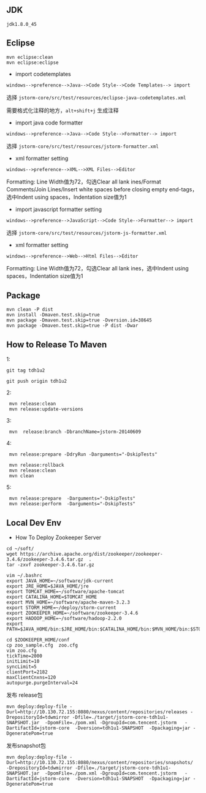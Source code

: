 ## JDK

```
jdk1.8.0_45
```

## Eclipse

```
mvn eclipse:clean
mvn eclipse:eclipse
```
* import codetemplates 

```windows-->preference-->Java-->Code Style-->Code Templates--> import ```

 选择 ```jstorm-core/src/test/resources/eclipse-java-codetemplates.xml```
 
 需要格式化注释的地方，```alt+shift+j``` 生成注释

* import java code formatter

```windows-->preference-->Java-->Code Style-->Formatter--> import ```

 选择 ```jstorm-core/src/test/resources/jstorm-formatter.xml```

* xml formatter setting

```windows-->preference-->XML-->XML Files-->Editor ```
 
Formatting: Line Width值为72，勾选Clear all lank ines/Format Comments/Join Lines/Insert white spaces before closing empty end-tags，选中Indent using spaces，Indentation size值为1

* import javascript formatter setting

```windows-->preference-->JavaScript-->Code Style-->Formatter--> import ```

 选择 ```jstorm-core/src/test/resources/jstorm-js-formatter.xml```
 
* xml formatter setting

```windows-->preference-->Web-->Html Files-->Editor ```
 
Formatting: Line Width值为72，勾选Clear all lank ines，选中Indent using spaces，Indentation size值为1
 
            
## Package
```
mvn clean -P dist
mvn install -Dmaven.test.skip=true
mvn package -Dmaven.test.skip=true -Dversion.id=38645
mvn package -Dmaven.test.skip=true -P dist -Dwar

```
## How to Release To Maven
1:
```
git tag tdh1u2

git push origin tdh1u2
```
2:
```
 mvn release:clean
 mvn release:update-versions
```
3:
```
 mvn  release:branch -DbranchName=jstorm-20140609
```
4:
```
 mvn release:prepare -DdryRun -Darguments="-DskipTests"

 mvn release:rollback
 mvn release:clean
 mvn clean 
```
5:
```
 mvn release:prepare  -Darguments="-DskipTests"
 mvn release:perform  -Darguments="-DskipTests"
```
## Local Dev Env
* How To Deploy Zookeeper Server

```
cd ~/soft/
wget https://archive.apache.org/dist/zookeeper/zookeeper-3.4.6/zookeeper-3.4.6.tar.gz  .
tar -zxvf zookeeper-3.4.6.tar.gz

vim ~/.bashrc
export JAVA_HOME=~/software/jdk-current
export JRE_HOME=$JAVA_HOME/jre
export TOMCAT_HOME=~/software/apache-tomcat
export CATALINA_HOME=$TOMCAT_HOME
export MVN_HOME=~/software/apache-maven-3.2.3
export STORM_HOME=~/deploy/storm-current
export ZOOKEEPER_HOME=~/software/zookeeper-3.4.6
export HADOOP_HOME=~/software/hadoop-2.2.0
export PATH=$JAVA_HOME/bin:$JRE_HOME/bin:$CATALINA_HOME/bin:$MVN_HOME/bin:$STORM_HOME/bin:$ZOOKEEPER_HOME/bin:$HADOOP_HOME/bin:$PATH

cd $ZOOKEEPER_HOME/conf
cp zoo_sample.cfg  zoo.cfg 
vim zoo.cfg 
tickTime=2000
initLimit=10
syncLimit=5
clientPort=2182
maxClientCnxns=120
autopurge.purgeInterval=24
```

发布 release包

```
mvn deploy:deploy-file -Durl=http://10.130.72.155:8080/nexus/content/repositories/releases -DrepositoryId=tdwmirror -Dfile=./target/jstorm-core-tdh1u1-SNAPSHOT.jar  -DpomFile=./pom.xml -DgroupId=com.tencent.jstorm   -DartifactId=jstorm-core  -Dversion=tdh1u1-SNAPSHOT  -Dpackaging=jar -DgeneratePom=true
```

发布snapshot包

```
mvn deploy:deploy-file -Durl=http://10.130.72.155:8080/nexus/content/repositories/snapshots/  -DrepositoryId=tdwmirror -Dfile=./target/jstorm-core-tdh1u1-SNAPSHOT.jar  -DpomFile=./pom.xml -DgroupId=com.tencent.jstorm   -DartifactId=jstorm-core  -Dversion=tdh1u1-SNAPSHOT  -Dpackaging=jar -DgeneratePom=true
```

